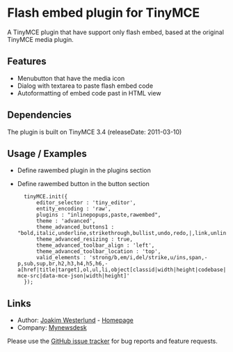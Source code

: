 Flash embed plugin for TinyMCE
=========================

A TinyMCE plugin that have support only flash embed, based at the original TinyMCE media plugin.

Features
--------

* Menubutton that have the media icon
* Dialog with textarea to paste flash embed code
* Autoformatting of embed code past in HTML view

Dependencies
------------

The plugin is built on TinyMCE 3.4 (releaseDate: 2011-03-10)

Usage / Examples
-----

* Define rawembed plugin in the plugins section
* Define rawembed button in the button section
  
        tinyMCE.init({
            editor_selector : 'tiny_editor',
            entity_encoding : 'raw',
            plugins : "inlinepopups,paste,rawembed",
            theme : 'advanced',
            theme_advanced_buttons1 : "bold,italic,underline,strikethrough,bullist,undo,redo,|,link,unlink,|,rawembed,|,cleanup,code",
            theme_advanced_resizing : true,
            theme_advanced_toolbar_align : 'left',
            theme_advanced_toolbar_location : 'top',
            valid_elements : 'strong/b,em/i,del/strike,u/ins,span,-p,sub,sup,br,h2,h3,h4,h5,h6,-a[href|title|target],ol,ul,li,object[classid|width|height|codebase|*],param[name|value|_value],embed[type|width|height|wmode|src|*],img[id|class|src|data-mce-src|data-mce-json|width|height]'
        });  

Links
-----

* Author:  [Joakim Westerlund](http://github.com/jorkas) - [Homepage](http://joakim-westerlund.se)
* Company: [Mynewsdesk](http://www.mynewsdesk.com)

Please use the [GitHub issue tracker](https://github.com/jorkas/tinymce-rawembed-plugin/issues) for bug
reports and feature requests.
